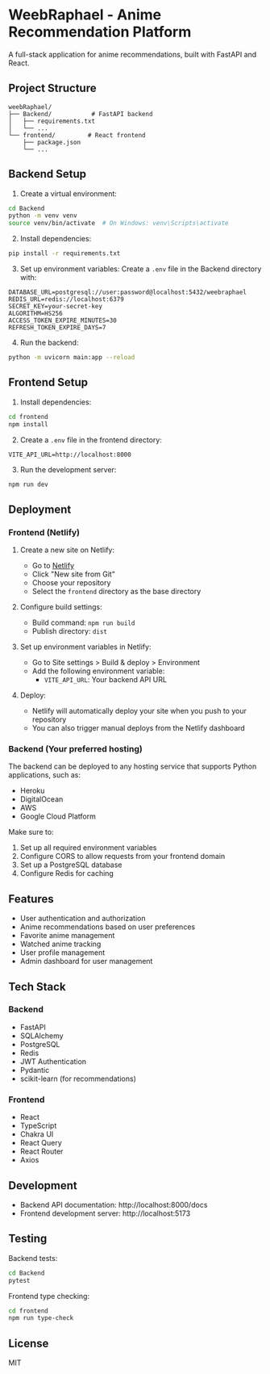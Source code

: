 # WeebRaphael - Anime Recommendation Platform

A full-stack application for anime recommendations, built with FastAPI and React.

## Project Structure

```
weebRaphael/
├── Backend/           # FastAPI backend
│   ├── requirements.txt
│   └── ...
└── frontend/         # React frontend
    ├── package.json
    └── ...
```

## Backend Setup

1. Create a virtual environment:

```bash
cd Backend
python -m venv venv
source venv/bin/activate  # On Windows: venv\Scripts\activate
```

2. Install dependencies:

```bash
pip install -r requirements.txt
```

3. Set up environment variables:
   Create a `.env` file in the Backend directory with:

```
DATABASE_URL=postgresql://user:password@localhost:5432/weebraphael
REDIS_URL=redis://localhost:6379
SECRET_KEY=your-secret-key
ALGORITHM=HS256
ACCESS_TOKEN_EXPIRE_MINUTES=30
REFRESH_TOKEN_EXPIRE_DAYS=7
```

4. Run the backend:

```bash
python -m uvicorn main:app --reload
```

## Frontend Setup

1. Install dependencies:

```bash
cd frontend
npm install
```

2. Create a `.env` file in the frontend directory:

```
VITE_API_URL=http://localhost:8000
```

3. Run the development server:

```bash
npm run dev
```

## Deployment

### Frontend (Netlify)

1. Create a new site on Netlify:

   - Go to [Netlify](https://app.netlify.com/)
   - Click "New site from Git"
   - Choose your repository
   - Select the `frontend` directory as the base directory

2. Configure build settings:

   - Build command: `npm run build`
   - Publish directory: `dist`

3. Set up environment variables in Netlify:

   - Go to Site settings > Build & deploy > Environment
   - Add the following environment variable:
     - `VITE_API_URL`: Your backend API URL

4. Deploy:
   - Netlify will automatically deploy your site when you push to your repository
   - You can also trigger manual deploys from the Netlify dashboard

### Backend (Your preferred hosting)

The backend can be deployed to any hosting service that supports Python applications, such as:

- Heroku
- DigitalOcean
- AWS
- Google Cloud Platform

Make sure to:

1. Set up all required environment variables
2. Configure CORS to allow requests from your frontend domain
3. Set up a PostgreSQL database
4. Configure Redis for caching

## Features

- User authentication and authorization
- Anime recommendations based on user preferences
- Favorite anime management
- Watched anime tracking
- User profile management
- Admin dashboard for user management

## Tech Stack

### Backend

- FastAPI
- SQLAlchemy
- PostgreSQL
- Redis
- JWT Authentication
- Pydantic
- scikit-learn (for recommendations)

### Frontend

- React
- TypeScript
- Chakra UI
- React Query
- React Router
- Axios

## Development

- Backend API documentation: http://localhost:8000/docs
- Frontend development server: http://localhost:5173

## Testing

Backend tests:

```bash
cd Backend
pytest
```

Frontend type checking:

```bash
cd frontend
npm run type-check
```

## License

MIT